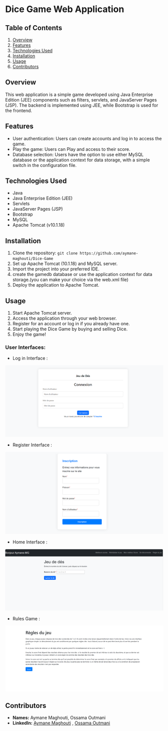 # Dice Game Web Application

## Table of Contents

1. [Overview](#overview)
2. [Features](#features)
3. [Technologies Used](#technologies-used)
4. [Installation](#installation)
5. [Usage](#usage)
6. [Contributors](#contributors)


## Overview

This web application is a simple game developed using Java Enterprise Edition (JEE) components such as filters, servlets, and JavaServer Pages (JSP). The backend is implemented using JEE, while Bootstrap is used for the frontend.

## Features

- User authentication: Users can create accounts and log in to access the game.
- Play the game: Users can Play and access to their score.
- Database selection: Users have the option to use either MySQL database or the application context for data storage, with a simple switch in the configuration file.

## Technologies Used

- Java
- Java Enterprise Edition (JEE)
- Servlets
- JavaServer Pages (JSP)
- Bootstrap
- MySQL
- Apache Tomcat (v10.1.18)

## Installation

1. Clone the repository: `git clone https://github.com/aymane-maghouti/Dice-Game`
2. Set up Apache Tomcat (10.1.18) and MySQL server.
3. Import the project into your preferred IDE.
4. create the gamedb database or use the application context for data storage.(you can make your choice via the web.xml file)
5. Deploy the application to Apache Tomcat.

## Usage

1. Start Apache Tomcat server.
2. Access the application through your web browser.
3. Register for an account or log in if you already have one.
4. Start playing the Dice Game by buying and selling Dice.
5. Enjoy the game!

### User Interfaces:

- Log in Interface :

 ![log_in](images/log_in.png)

 - Register Interface :

  ![Registre](images/registre.png)

  - Home Interface :

  ![Home](images/home.png)

  - Rules Game :

  ![Rules_game](images/rules_game.png)




## Contributors

- **Names:** Aymane Maghouti, Ossama Outmani
- **LinkedIn:** <a href="https://www.linkedin.com/in/aymane-maghouti/" target="_blank">Aymane Maghouti</a> , <a href="https://www.linkedin.com/in/ossama-outmani" target="_blank">Ossama Outmani</a> <br>


